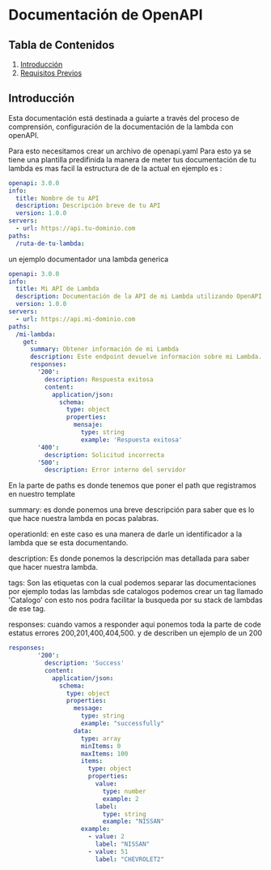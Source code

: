 # Documentación de OpenAPI

## Tabla de Contenidos
1. [Introducción](#introducción)
2. [Requisitos Previos](#requisitos-previos)

## Introducción
Esta documentación está destinada a guiarte a través del proceso de comprensión, configuración de la documentación de la lambda con openAPI.

Para esto necesitamos crear un archivo de 
openapi.yaml
Para esto ya se tiene una plantilla predifinida la manera de meter tus documentación de tu lambda es mas facil la estructura de de la actual en ejemplo es :

``` yaml
openapi: 3.0.0
info:
  title: Nombre de tu API
  description: Descripción breve de tu API
  version: 1.0.0
servers:
  - url: https://api.tu-dominio.com
paths:
  /ruta-de-tu-lambda:
```

un ejemplo documentador una lambda generica

``` yaml
openapi: 3.0.0
info:
  title: Mi API de Lambda
  description: Documentación de la API de mi Lambda utilizando OpenAPI
  version: 1.0.0
servers:
  - url: https://api.mi-dominio.com
paths:
  /mi-lambda:
    get:
      summary: Obtener información de mi Lambda
      description: Este endpoint devuelve información sobre mi Lambda.
      responses:
        '200':
          description: Respuesta exitosa
          content:
            application/json:
              schema:
                type: object
                properties:
                  mensaje:
                    type: string
                    example: 'Respuesta exitosa'
        '400':
          description: Solicitud incorrecta
        '500':
          description: Error interno del servidor

```


En la parte de paths es donde tenemos que poner el path que registramos en nuestro template

summary: es donde ponemos una breve descripción para saber que es lo que hace nuestra lambda en pocas palabras.

operationId: en este caso es una manera de darle un identificador a la lambda que se esta documentando.

description: Es donde ponemos la descripción mas detallada para saber que hacer nuestra lambda.

tags: Son las etiquetas con la cual podemos separar las documentaciones por ejemplo todas las lambdas sde catalogos podemos crear un tag llamado 'Catalogo' con esto nos podra facilitar la busqueda por su stack de lambdas de ese tag.

responses: cuando vamos a responder aqui ponemos toda la parte de code estatus errores 200,201,400,404,500. y de describen un ejemplo de un 200 

``` yaml
responses:
        '200':
          description: 'Success'
          content:
            application/json:
              schema:
                type: object
                properties:
                  message:
                    type: string
                    example: "successfully"
                  data:
                    type: array
                    minItems: 0
                    maxItems: 100
                    items:
                      type: object
                      properties:
                        value:
                          type: number
                          example: 2
                        label:
                          type: string
                          example: "NISSAN"
                    example:
                      - value: 2
                        label: "NISSAN"
                      - value: 51
                        label: "CHEVROLET2"
```